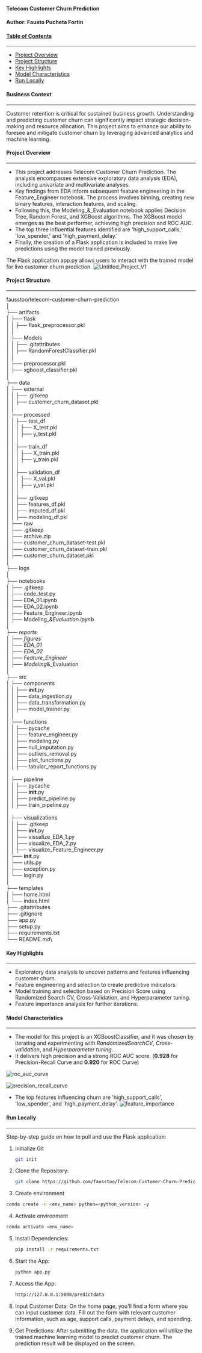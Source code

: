 #### **Telecom Customer Churn Prediction**
#### Author: **Fausto Pucheta Fortin**


#### <u>**Table of Contents**</u>
---
- [Project Overview](#Project-Overview)
- [Project Structure](#Project-Structure)
- [Key Highlights](#Key-Highlights)
- [Model Characteristics](#Model-Characteristics)
- [Run Locally](#Run-Locally)


#### **Business Context**
---
Customer retention is critical for sustained business growth. Understanding and predicting customer churn can significantly impact strategic decision-making and resource allocation. This project aims to enhance our ability to foresee and mitigate customer churn by leveraging advanced analytics and machine learning.


#### **Project Overview**
---
- This project addresses Telecom Customer Churn Prediction. The analysis encompasses extensive exploratory data analysis (EDA), including univariate and multivariate analyses.
- Key findings from EDA inform subsequent feature engineering in the Feature_Engineer notebook. The process involves binning, creating new binary features, interaction features, and scaling.
-  Following this, the Modeling_&_Evaluation notebook applies Decision Tree, Random Forest, and XGBoost algorithms. The XGBoost model emerges as the best performer, achieving high precision and ROC AUC.
-  The top three influential features identified are 'high_support_calls,' 'low_spender,' and 'high_payment_delay.' 
- Finally, the creation of a Flask application is included to make live predictions using the model trained previously.

The Flask application app.py allows users to interact with the trained model for live customer churn prediction.
![Untitled_Project_V1](https://github.com/fausstoo/Telecom-Customer-Churn-Prediction/assets/59534169/9d0ba389-91ae-4612-965e-576227772f69)


#### **Project Structure** 
---
fausstoo/telecom-customer-churn-prediction\
│\
├── artifacts\
│   ├── flask\
│   │   ├── flask_preprocessor.pkl\
│   │\
│   ├── Models\
│   │   ├── .gitattributes\
│   │   ├── RandomForestClassifier.pkl\
│   │\
│   ├── preprocessor.pkl\
│   ├── xgboost_classifier.pkl\
│\
├── data\
│   ├── external\
│   │   ├── .gitkeep\
│   │   ├── customer_churn_dataset.pkl\
│   │\
│   ├── processed\
│   │   ├── test_df\
│   │   │   ├── X_test.pkl\
│   │   │   ├── y_test.pkl\
│   │   │\
│   │   ├── train_df\
│   │   │   ├── X_train.pkl\
│   │   │   ├── y_train.pkl\
│   │   │\
│   │   ├── validation_df\
│   │   │   ├── X_val.pkl\
│   │   │   ├── y_val.pkl\
│   │   │\
│   │   ├── .gitkeep\
│   │   ├── features_df.pkl\
│   │   ├── imputed_df.pkl\
│   │   ├── modeling_df.pkl\
│   ├── raw\
│      ├── .gitkeep\
│      ├── archive.zip\
│      ├── customer_churn_dataset-test.pkl\
│      ├── customer_churn_dataset-train.pkl\
│      ├── customer_churn_dataset.pkl\
│\
├── logs\
│\
├── notebooks\
│   ├── .gitkeep\
│   ├── code_test.py\
│   ├── EDA_01.ipynb\
│   ├── EDA_02.ipynb\
│   ├── Feature_Engineer.ipynb\
│   ├── Modeling_&_Evaluation.ipynb\
│\
├── reports\
│   ├── figures\
│   ├── EDA_01\
│   ├── EDA_02\
│   ├── Feature_Engineer\
│   ├── Modeling_&_Evaluation\
│\
├── src\
│   ├── components\
│   │   ├── __init__.py\
│   │   ├── data_ingestion.py\
│   │   ├── data_transformation.py\
│   │   ├── model_trainer.py\
│   │\
│   ├── functions\
│   │   ├── pycache\
│   │   ├── feature_engineer.py\
│   │   ├── modeling.py\
│   │   ├── null_imputation.py\
│   │   ├── outliers_removal.py\
│   │   ├── plot_functions.py\
│   │   ├── tabular_report_functions.py\
│\
│   ├── pipeline\
│   │   ├── pycache\
│   │   ├── __init__.py\
│   │   ├── predict_pipeline.py\
│   │   ├── train_pipeline.py\
│\
│   ├── visualizations\
│   │   ├── .gitkeep\
│   │   ├── __init__.py\
│   │   ├── visualize_EDA_1.py\
│   │   ├── visualize_EDA_2.py\
│   │   ├── visualize_Feature_Engineer.py\
│   ├── __init__.py\
│   ├── utils.py\
│   ├── exception.py\
│   └── login.py\
│\
├── templates\
│   ├── home.html\
│   └── index.html\
├── .gitattributes\
├── .gitignore\
├── app.py\
├── setup.py\
├── requirements.txt\
└── README.md\

#### **Key Highlights**
---
- Exploratory data analysis to uncover patterns and features influencing customer churn.
- Feature engineering and selection to create predictive indicators.
- Model training and selection based on Precision Score using Randomized Search CV, Cross-Validation, and Hyperparameter tuning.
- Feature importance analysis for further iterations.


#### **Model Characteristics**
---
- The model for this project is an XGBoostClassifier, and it was chosen by iterating and experimenting with *RandomizedSearchCV*, *Cross-validation*, and *Hyperparameter tuning*.
- It delivers high precision and a strong ROC AUC score. (**0.928** for Precision-Recall Curve and **0.920** for ROC Curve)

![roc_auc_curve](https://github.com/fausstoo/Telecom-Customer-Churn-Prediction/assets/59534169/1643e6ec-db6a-433b-ad8a-9420208590bc)

![precision_recall_curve](https://github.com/fausstoo/Telecom-Customer-Churn-Prediction/assets/59534169/b9f7ea54-aa8a-4a3c-a8d6-814ed63e3e0a)
  
- The top features influencing churn are 'high_support_calls', 'low_spender', and 'high_payment_delay'.
![feature_importance](https://github.com/fausstoo/Telecom-Customer-Churn-Prediction/assets/59534169/37ca26b7-c27a-451d-a93f-3afe05a2c7b1)


#### **Run Locally**
---
Step-by-step guide on how to pull and use the Flask application: 
1. Initialize Git 
   ```bash
   git init
   ```
   
2. Clone the Repository: 
   ```bash
   git clone https://github.com/fausstoo/Telecom-Customer-Churn-Prediction.git
   ```
   
3. Create environment
```bash
conda create -n <env_name> python=<python_version> -y
```

4. Activate environment
```bash
conda activate <env_name>
```

5. Install Dependencies: 
   ```bash
   pip install -r requirements.txt
   ```
   
6. Start the App: 
   ```bash
   python app.py
   ```
   
7. Access the App: 
   ```bash
   http://127.0.0.1:5000/predictdata
   ```
   
8. Input Customer Data: 
On the home page, you'll find a form where you can input customer data. Fill out the form with relevant customer information, such as age, support calls, payment delays, and spending.

9. Get Predictions: 
After submitting the data, the application will utilize the trained machine learning model to predict customer churn. The prediction result will be displayed on the screen.
